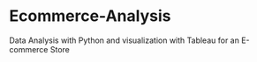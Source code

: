# Ecommerce-Analysis
Data Analysis with Python and visualization with Tableau for an E-commerce Store
